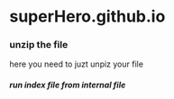 # superHero.github.io
### unzip the file
 here you need to juzt unpiz your file
##### run index file from internal file
